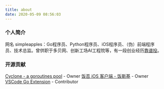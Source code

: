 ```yaml
---
title: about
date: 2020-05-09 08:56:03
---
```


### 个人简介

网名 simpleapples：Go程序员、Python程序员、iOS程序员、（伪）前端程序员、技术总监。曾供职于多贝网、创新工场AI工程院等，有一段创业经历[靠谱投](https://www.kaoputou.com)。

### 开源贡献

[Cyclone - a goroutines pool](https://github.com/simpleapples/cyclone) - Owner
[饭否 iOS 客户端 - 饭斯基](https://github.com/simpleapples/fansky) - Owner
[VSCode Go Extension](https://github.com/microsoft/vscode-go) - Contributor
